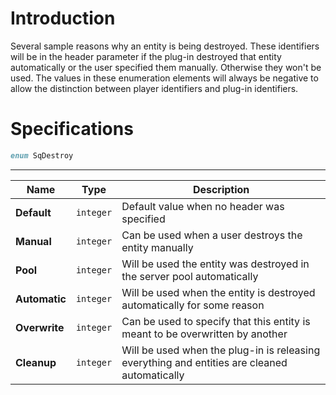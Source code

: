 # Introduction

Several sample reasons why an entity is being destroyed. These identifiers will be in the header parameter if the plug-in destroyed that entity automatically or the user specified them manually. Otherwise they won't be used. The values in these enumeration elements will always be negative to allow the distinction between player identifiers and plug-in identifiers.

# Specifications

```D
enum SqDestroy
```

----

| Name | Type | Description |
|---|---|---|
| **Default** | `integer` | Default value when no header was specified |
| **Manual** | `integer` | Can be used when a user destroys the entity manually |
| **Pool** | `integer` | Will be used the entity was destroyed in the server pool automatically |
| **Automatic** | `integer` | Will be used when the entity is destroyed automatically for some reason |
| **Overwrite** | `integer` | Can be used to specify that this entity is meant to be overwritten by another |
| **Cleanup** | `integer` | Will be used when the plug-in is releasing everything and entities are cleaned automatically |

